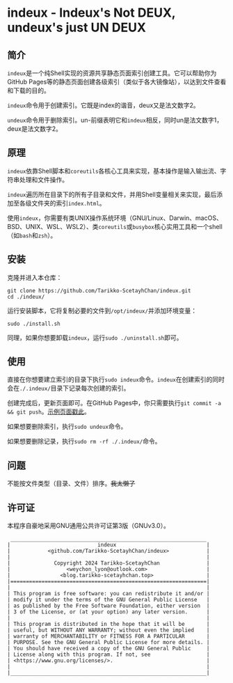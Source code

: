 # indeux - Indeux's Not DEUX, undeux's just UN DEUX

## 简介

`indeux`是一个纯Shell实现的资源共享静态页面索引创建工具。它可以帮助你为GitHub Pages等的静态页面创建各级索引（类似于各大镜像站），以达到文件查看和下载的目的。

`indeux`命令用于创建索引。它既是index的谐音，deux又是法文数字2。

`undeux`命令用于删除索引。un-前缀表明它和`indeux`相反，同时un是法文数字1，deux是法文数字2。

## 原理

`indeux`依靠Shell脚本和`coreutils`各核心工具来实现，基本操作是输入输出流、字符串处理和文件操作。

`indeux`遍历所在目录下的所有子目录和文件，并用Shell变量相关来实现，最后添加至各级文件夹的索引`index.html`。

使用`indeux`，你需要有类UNIX操作系统环境（GNU/Linux、Darwin、macOS、BSD、UNIX、WSL、WSL2）、类`coreutils`或`busybox`核心实用工具和一个shell（如`bash`和`zsh`）。

## 安装

克隆并进入本仓库：

```
git clone https://github.com/Tarikko-ScetayhChan/indeux.git
cd ./indeux/
```

运行安装脚本，它将复制必要的文件到`/opt/indeux/`并添加环境变量：

```
sudo ./install.sh
```

同理，如果你想要卸载`indeux`，运行`sudo ./uninstall.sh`即可。

## 使用

直接在你想要建立索引的目录下执行`sudo indeux`命令。`indeux`在创建索引的同时会在`./.indeux/`目录下记录每次创建的索引。

创建完成后，更新页面即可。在GitHub Pages中，你只需要执行`git commit -a && git push`。[示例页面戳此](https://commons.tarikko-scetayhchan.top)。

如果想要删除索引，执行`sudo undeux`命令。

如果想要删除记录，执行`sudo rm -rf ./.indeux/`命令。

## 问题

不能按文件类型（目录、文件）排序。~~我太懒了~~

## 许可证

本程序自豪地采用GNU通用公共许可证第3版（GNUv3.0）。

```
 _______________________________________________________________
|                            indeux                             |
|            <github.com/Tarikko-ScetayhChan/indeux>            |
|                                                               |
|              Copyright 2024 Tarikko-ScetayhChan               |
|                  <weychon_lyon@outlook.com>                   |
|                <blog.tarikko-scetayhchan.top>                 |
|===============================================================|
|                                                               |
| This program is free software: you can redistribute it and/or |
| modify it under the terms of the GNU General Public License   |
| as published by the Free Software Foundation, either version  |
| 3 of the License, or (at your option) any later version.      |
|                                                               |
| This program is distributed in the hope that it will be       |
| useful, but WITHOUT ANY WARRANTY; without even the implied    |
| warranty of MERCHANTABILITY or FITNESS FOR A PARTICULAR       |
| PURPOSE. See the GNU General Public License for more details. |
| You should have received a copy of the GNU General Public     |
| License along with this program. If not, see                  |
| <https://www.gnu.org/licenses/>.                              |
|                                                               |
|_______________________________________________________________|
```